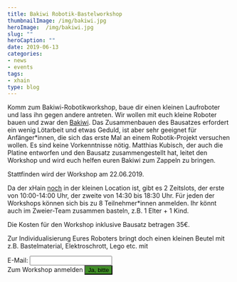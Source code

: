 ```yaml
---
title: Bakiwi Robotik-Bastelworkshop
thumbnailImage: /img/bakiwi.jpg
heroImage:  /img/bakiwi.jpg
slug: ""
heroCaption: ""
date: 2019-06-13
categories:
- news
- events
tags:
- xhain
type: blog
---
```


Komm zum Bakiwi-Robotikworkshop, baue dir einen kleinen Laufroboter und lass ihn gegen andere antreten. Wir wollen mit euch kleine Roboter bauen und zwar den [Bakiwi](https://github.com/ku3i/Bakiwi). Das Zusammenbauen des Bausatzes erfordert ein wenig Lötarbeit und etwas Geduld, ist aber sehr geeignet für Anfänger*innen, die sich das erste Mal an einem Robotik-Projekt versuchen wollen. Es sind keine Vorkenntnisse nötig. Matthias Kubisch, der auch die Platine entworfen und den Bausatz zusammengestellt hat, leitet den Workshop und wird euch helfen euren Bakiwi zum Zappeln zu bringen.

Stattfinden wird der Workshop am 22.06.2019.

Da der xHain [noch](https://x-hain.de/de/post/2019-05-29_der-xhain-macht-zu/) in der kleinen Location ist, gibt es 2 Zeitslots, der erste von 10:00-14:00 Uhr, der zweite von 14:30 bis 18:30 Uhr. Für jeden der Workshops können sich bis zu 8 Teilnehmer*innen anmelden. Ihr könnt auch im Zweier-Team zusammen basteln, z.B. 1 Elter + 1 Kind.

Die Kosten für den Workshop inklusive Bausatz betragen 35€.

Zur Individualisierung Eures Roboters bringt doch einen kleinen Beutel mit z.B. Bastelmaterial, Elektroschrott, Lego etc. mit

<form action="https://formspree.io/xhain_hack_makespace@posteo.de"
      method="POST">
    <label for="email">E-Mail:
    	<input type="email" name="_replyto" title="E-Mail" required>
    </label><br>
    <label>Zum Workshop anmelden
    	<input type="submit" value="Ja, bitte" style="background:#408e27">
	</label><br>
</form>
